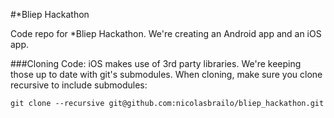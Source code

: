 #*Bliep Hackathon

Code repo for *Bliep Hackathon. We're creating an Android app and an iOS app.

###Cloning Code:
iOS makes use of 3rd party libraries. We're keeping those up to date with git's submodules. When cloning, make sure you clone recursive to include submodules:

`git clone --recursive git@github.com:nicolasbrailo/bliep_hackathon.git`